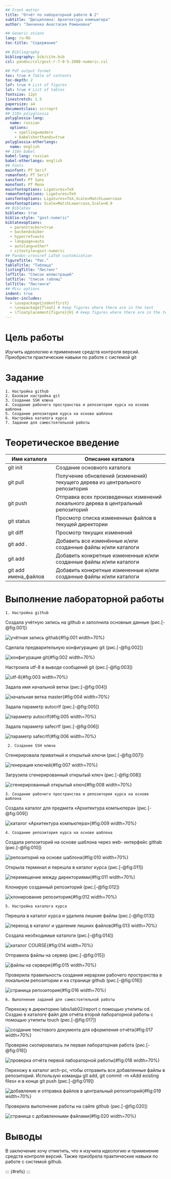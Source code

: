 ```yaml
---
## Front matter
title: "Отчёт по лабораторной работе № 2"
subtitle: "Дисциплина: Архитектура компьютера"
author: "Зинченко Анастасия Романовна"

## Generic otions
lang: ru-RU
toc-title: "Содержание"

## Bibliography
bibliography: bib/cite.bib
csl: pandoc/csl/gost-r-7-0-5-2008-numeric.csl

## Pdf output format
toc: true # Table of contents
toc-depth: 2
lof: true # List of figures
lot: true # List of tables
fontsize: 12pt
linestretch: 1.5
papersize: a4
documentclass: scrreprt
## I18n polyglossia
polyglossia-lang:
  name: russian
  options:
	- spelling=modern
	- babelshorthands=true
polyglossia-otherlangs:
  name: english
## I18n babel
babel-lang: russian
babel-otherlangs: english
## Fonts
mainfont: PT Serif
romanfont: PT Serif
sansfont: PT Sans
monofont: PT Mono
mainfontoptions: Ligatures=TeX
romanfontoptions: Ligatures=TeX
sansfontoptions: Ligatures=TeX,Scale=MatchLowercase
monofontoptions: Scale=MatchLowercase,Scale=0.9
## Biblatex
biblatex: true
biblio-style: "gost-numeric"
biblatexoptions:
  - parentracker=true
  - backend=biber
  - hyperref=auto
  - language=auto
  - autolang=other*
  - citestyle=gost-numeric
## Pandoc-crossref LaTeX customization
figureTitle: "Рис."
tableTitle: "Таблица"
listingTitle: "Листинг"
lofTitle: "Список иллюстраций"
lotTitle: "Список таблиц"
lolTitle: "Листинги"
## Misc options
indent: true
header-includes:
  - \usepackage{indentfirst}
  - \usepackage{float} # keep figures where there are in the text
  - \floatplacement{figure}{H} # keep figures where there are in the text
---
```


# Цель работы

Изучить идеологию и применение средств контроля версий. Приобрести практические навыки по работе с системой git


# Задание

    1. Настройка github
    2. Базовая настройка git
    3. Создание SSH ключа
    4. Создание рабочего пространства и репозитория курса на основе шаблона
    5. Создание репозитория курса на основе шаблона
    6. Настройка каталога курса
    7. Задание для самостоятельной работы

# Теоретическое введение

| Имя каталога | Описание каталога             |
|--------------|-------------------------------|
| git init     | Создание основного каталога|
| git pull     | Получение обновлений (изменений) текущего дерева из центрального репозитория     |
| git push     |Отправка всех произведенных изменений	локального дерева в центральный репозиторий|
| git status   | Просмотр списка измененных файлов в текущей директории |
| git diff     | Просмотр текущих изменений    |
| git add .    | Добавить все изменённые и/или созданные файлы и/или каталоги |
| git add      | Добавить конкретные измененные и/или созданные файлы и/или каталоги |
|git add имена_файлов| Добавить	конкретные измененные и/или созданные файлы и/или каталоги   |



# Выполнение лабораторной работы

    1. Настройка github
Создала учётную запись на github и заполнила основные данные (рис.[-@fig:001])

![учётная запись githab](image/001.png){#fig:001 width=70%}

Сделала предварительную конфигурацию git (рис.[-@fig:002])

![конфигурация git](image/002.png){#fig:002 width=70%}

Настроила utf-8 в выводе сообщений git (рис.[-@fig:003])

![utf-8](image/003.png){#fig:003 width=70%}

Задала имя начальной ветки (рис.[-@fig:004])

![начальная ветка master](image/004.png){#fig:004 width=70%}

Задала параметр autocrlf (рис.[-@fig:005])

![параметр autocrlf](image/005.png){#fig:005 width=70%}

Задала параметр safecrlf (рис.[-@fig:006])

![параметр safecrlf](image/006.png){#fig:006 width=70%}

     2. Создание SSH ключа
Сгенерировала приватный и открытый ключи (рис.[-@fig:007])

![генерация ключей](image/007.png){#fig:007 width=70%}

Загрузила сгенерированный открытый ключ (рис.[-@fig:008])

![сгенерированный открытый ключ](image/008.png){#fig:008 width=70%}

    3. Создание рабочего пространства и репозитория курса на основе шаблона
Создала каталог для предмета «Архитектура компьютера» (рис.[-@fig:009])

![каталог «Архитектура компьютера»](image/009.png){#fig:009 width=70%}

    4. Создание репозитория курса на основе шаблона
Создала репозиторий на основе шаблона через web- интерфейс githab (рис.[-@fig:010])

![репозиторий на основе шаблона](image/010.png){#fig:010 width=70%}

Открыла терминал и перешла в каталог курса (рис.[-@fig:011])

![перемещение между директориями](image/011.png){#fig:011 width=70%}

Клонирую созданный репозиторий (рис.[-@fig:012])

![клонирование репозитория](image/012.png){#fig:012 width=70%}

    5. Настройка каталога курса
Перешла в каталог курса и удалила лишние файлы (рис.[-@fig:013])

![переход в каталог и удаление лишних файлов](image/013.png){#fig:013 width=70%}

Создала необходимые каталоги (рис.[-@fig:014])

![каталог COURSE](image/014.png){#fig:014 width=70%}

Отправила файлы на сервер (рис.[-@fig:015])

![файлы на сервере](image/015.png){#fig:015 width=70%}

Проверила	правильность   создания	иерархии рабочего пространства в локальном репозитории и на странице github (рис.[-@fig:016])

![страница репозитория](image/016.png){#fig:016 width=70%}

    6. Выполнение заданий для самостоятельной работы
Перехожу в директорию labs/lab02/report с помощью утилиты cd. Создаю в каталоге файл для отчёта второй лабораторной работы с помощью утилиты touch (рис.[-@fig:017])

![создание текстового документа для оформления отчёта](image/017.png){#fig:017 width=70%}

Проверяю скопировалась ли первая лабораторная работа (рис.[-@fig:018])

![проверка отчёта первой лабораторной работы](image/018.png){#fig:018 width=70%}

Перехожу в каталог arch-pc, чтобы отправить все добавленные файлы в репозиторий. Использую команды git add, git commit -m «Add existing files» и в конце git push (рис.[-@fig:019])

![добавление и отправка файлов в центральный репозиторий](image/019.png){#fig:019 width=70%}

Проверила выполнение работы на сайте github (рис.[-@fig:020])

![страница с добавленными файлами](image/020.png){#fig:020 width=70%} 

# Выводы

В заключение хочу отметить, что я изучила идеологию и применение средств контроля версий. Также приобрела практические навыки по работе с системой github.

::: {#refs}
:::
